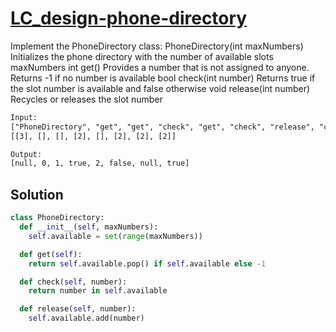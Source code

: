 # [LC_design-phone-directory](https://leetcode.com/problems/design-phone-directory)

Implement the PhoneDirectory class:
PhoneDirectory(int maxNumbers) Initializes the phone directory with the number of available slots maxNumbers
int get() Provides a number that is not assigned to anyone. Returns -1 if no number is available
bool check(int number) Returns true if the slot number is available and false otherwise
void release(int number) Recycles or releases the slot number

```txt
Input:
["PhoneDirectory", "get", "get", "check", "get", "check", "release", "check"]
[[3], [], [], [2], [], [2], [2], [2]]

Output:
[null, 0, 1, true, 2, false, null, true]
```

## Solution

```py
class PhoneDirectory:
  def __init__(self, maxNumbers):
    self.available = set(range(maxNumbers))

  def get(self):
    return self.available.pop() if self.available else -1

  def check(self, number):
    return number in self.available

  def release(self, number):
    self.available.add(number)
```
